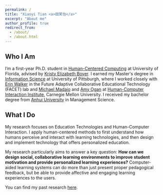 ```yaml
---
permalink: /
title: "Xiaoyi Tian <a>田笑怡</a>" 
excerpt: "About me"
author_profile: true
redirect_from: 
  - /about/
  - /about.html
---
```

<script src="https://www.w3counter.com/tracker.js?id=129746"></script>


Who I Am
-----

I’m a first-year Ph.D. student in [Human-Centered Computing](https://www.cise.ufl.edu/) at University of Florida, advised by [Kristy Elizabeth Boyer](https://www.cise.ufl.edu/research/learndialogue/person.php?id=keboyer). I earned my Master's degree in [Information Science](https://sci.pitt.edu/) at University of Pittsburgh, where I worked closely with [Erin Walker](http://erinwalker.owlstown.com/) in the Future Adaptive Collaborative Educational Technology (FACET) lab and [Michael Madaio](http://michaelmadaio.com/) and [Amy Ogan](https://www.amyogan.com/) at [Human-Computer Interaction Institute](https://hcii.cmu.edu/), Carnegie Mellon University. I received my bachelor degree from [Anhui University](http://en.ahu.edu.cn/) in Management Science.

What I Do
-----

My research focuses on Education Technologies and Human-Computer Interaction. I apply human-centered methods to first understand how humans perceive and interact with learning technologies, and then design and implement technology that offers personalized education. 

My research particularly aims to answer a key question: **How can we design social, collaborative learning environments to improve student motivation and provide personalized learning experiences?** Computer-aided learning systems can do more than just present proper pedagogical feedback, but be able to provide affective and engaging learning experiences to the users. 
 
You can find my past research [here](https://sylvia935.github.io/research/). 

